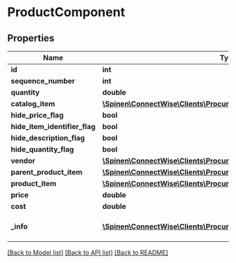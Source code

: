 # ProductComponent

## Properties
Name | Type | Description | Notes
------------ | ------------- | ------------- | -------------
**id** | **int** |  | [optional] 
**sequence_number** | **int** |  | [optional] 
**quantity** | **double** |  | 
**catalog_item** | [**\Spinen\ConnectWise\Clients\Procurement\Model\CatalogItemReference**](CatalogItemReference.md) |  | 
**hide_price_flag** | **bool** |  | [optional] 
**hide_item_identifier_flag** | **bool** |  | [optional] 
**hide_description_flag** | **bool** |  | [optional] 
**hide_quantity_flag** | **bool** |  | [optional] 
**vendor** | [**\Spinen\ConnectWise\Clients\Procurement\Model\CompanyReference**](CompanyReference.md) |  | [optional] 
**parent_product_item** | [**\Spinen\ConnectWise\Clients\Procurement\Model\ProductItemReference**](ProductItemReference.md) |  | [optional] 
**product_item** | [**\Spinen\ConnectWise\Clients\Procurement\Model\ProductItemReference**](ProductItemReference.md) |  | [optional] 
**price** | **double** |  | [optional] 
**cost** | **double** |  | [optional] 
**_info** | [**\Spinen\ConnectWise\Clients\Procurement\Model\Metadata**](Metadata.md) | Metadata of the entity | [optional] 

[[Back to Model list]](../README.md#documentation-for-models) [[Back to API list]](../README.md#documentation-for-api-endpoints) [[Back to README]](../README.md)


